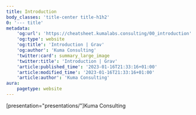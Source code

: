```yaml
---
title: Introduction
body_classes: 'title-center title-h1h2'
0: '--- title'
metadata:
    'og:url': 'https://cheatsheet.kumalabs.consulting/00_introduction'
    'og:type': website
    'og:title': 'Introduction | Grav'
    'og:author': 'Kuma Consulting'
    'twitter:card': summary_large_image
    'twitter:title': 'Introduction | Grav'
    'article:published_time': '2023-01-16T21:33:16+01:00'
    'article:modified_time': '2023-01-16T21:33:16+01:00'
    'article:author': 'Kuma Consulting'
aura:
    pagetype: website
---
```


[presentation="presentations/"]Kuma Consulting
